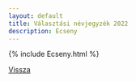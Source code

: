 ```yaml
---
layout: default
title: Választási névjegyzék 2022
description: Ecseny
---
```


{% include Ecseny.html %}

[Vissza](./)